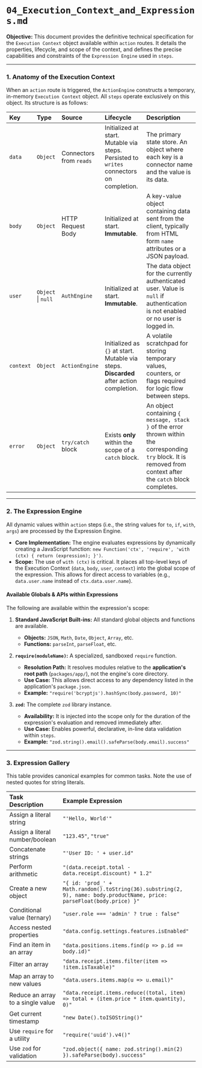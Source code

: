 # `04_Execution_Context_and_Expressions.md`

**Objective:** This document provides the definitive technical specification for the `Execution Context` object available within `action` routes. It details the properties, lifecycle, and scope of the context, and defines the precise capabilities and constraints of the `Expression Engine` used in `steps`.

---

### 1. Anatomy of the Execution Context

When an `action` route is triggered, the `ActionEngine` constructs a temporary, in-memory `Execution Context` object. All `steps` operate exclusively on this object. Its structure is as follows:

| Key | Type | Source | Lifecycle | Description |
| :--- | :--- | :--- | :--- | :--- |
| `data` | `Object` | Connectors from `reads` | Initialized at start. Mutable via steps. Persisted to `writes` connectors on completion. | The primary state store. An object where each key is a connector name and the value is its data. |
| `body` | `Object` | HTTP Request Body | Initialized at start. **Immutable**. | A key-value object containing data sent from the client, typically from HTML form `name` attributes or a JSON payload. |
| `user` | `Object` \| `null` | `AuthEngine` | Initialized at start. **Immutable**. | The data object for the currently authenticated user. Value is `null` if authentication is not enabled or no user is logged in. |
| `context` | `Object` | `ActionEngine` | Initialized as `{}` at start. Mutable via steps. **Discarded** after action completion. | A volatile scratchpad for storing temporary values, counters, or flags required for logic flow between steps. |
| `error` | `Object` | `try/catch` block | Exists **only** within the scope of a `catch` block. | An object containing `{ message, stack }` of the error thrown within the corresponding `try` block. It is removed from context after the `catch` block completes. |

---

### 2. The Expression Engine

All dynamic values within `action` steps (i.e., the string values for `to`, `if`, `with`, `args`) are processed by the Expression Engine.

-   **Core Implementation:** The engine evaluates expressions by dynamically creating a JavaScript function: `new Function('ctx', 'require', 'with (ctx) { return (expression); }')`.
-   **Scope:** The use of `with (ctx)` is critical. It places all top-level keys of the Execution Context (`data`, `body`, `user`, `context`) into the global scope of the expression. This allows for direct access to variables (e.g., `data.user.name` instead of `ctx.data.user.name`).

#### Available Globals & APIs within Expressions

The following are available within the expression's scope:

1.  **Standard JavaScript Built-ins:** All standard global objects and functions are available.
    -   **Objects:** `JSON`, `Math`, `Date`, `Object`, `Array`, etc.
    -   **Functions:** `parseInt`, `parseFloat`, etc.

2.  **`require(moduleName)`:** A specialized, sandboxed `require` function.
    -   **Resolution Path:** It resolves modules relative to the **application's root path** (`packages/app/`), not the engine's core directory.
    -   **Use Case:** This allows direct access to any dependency listed in the application's `package.json`.
    -   **Example:** `"require('bcryptjs').hashSync(body.password, 10)"`

3.  **`zod`:** The complete `zod` library instance.
    -   **Availability:** It is injected into the scope only for the duration of the expression's evaluation and removed immediately after.
    -   **Use Case:** Enables powerful, declarative, in-line data validation within `steps`.
    -   **Example:** `"zod.string().email().safeParse(body.email).success"`

---

### 3. Expression Gallery

This table provides canonical examples for common tasks. Note the use of nested quotes for string literals.

| Task Description | Example Expression |
| :--- | :--- |
| Assign a literal string | `"'Hello, World'"` |
| Assign a literal number/boolean | `"123.45"`, `"true"` |
| Concatenate strings | `"'User ID: ' + user.id"` |
| Perform arithmetic | `"(data.receipt.total - data.receipt.discount) * 1.2"` |
| Create a new object | `"{ id: 'prod_' + Math.random().toString(36).substring(2, 9), name: body.productName, price: parseFloat(body.price) }"` |
| Conditional value (ternary) | `"user.role === 'admin' ? true : false"` |
| Access nested properties | `"data.config.settings.features.isEnabled"` |
| Find an item in an array | `"data.positions.items.find(p => p.id == body.id)"` |
| Filter an array | `"data.receipt.items.filter(item => !item.isTaxable)"` |
| Map an array to new values | `"data.users.items.map(u => u.email)"` |
| Reduce an array to a single value | `"data.receipt.items.reduce((total, item) => total + (item.price * item.quantity), 0)"` |
| Get current timestamp | `"new Date().toISOString()"` |
| Use `require` for a utility | `"require('uuid').v4()"` |
| Use `zod` for validation | `"zod.object({ name: zod.string().min(2) }).safeParse(body).success"` |